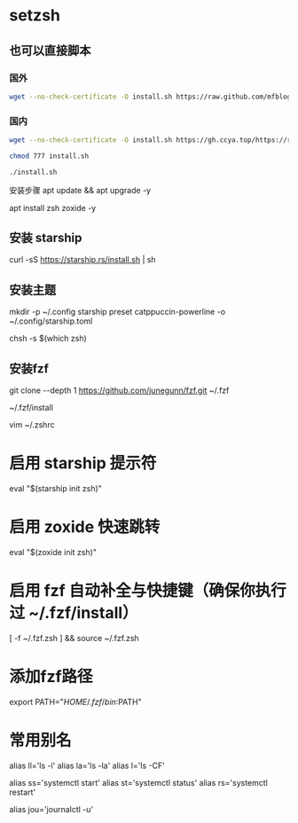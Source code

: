 # setzsh

## 也可以直接脚本
### 国外
```bash
wget --no-check-certificate -O install.sh https://raw.github.com/mfblog/setzsh/main/setup_zsh.sh
```

### 国内
```bash
wget --no-check-certificate -O install.sh https://gh.ccya.top/https://raw.github.com/mfblog/setzsh/main/setup_zsh.sh
```
```bash
chmod 777 install.sh
```
```bash
./install.sh
```
安装步骤
apt update && apt upgrade -y

apt install zsh zoxide -y

## 安装 starship
curl -sS https://starship.rs/install.sh | sh

## 安装主题
mkdir -p ~/.config
starship preset catppuccin-powerline -o ~/.config/starship.toml

chsh -s $(which zsh)

## 安装fzf
git clone --depth 1 https://github.com/junegunn/fzf.git ~/.fzf

~/.fzf/install

vim ~/.zshrc

# 启用 starship 提示符
eval "$(starship init zsh)"

# 启用 zoxide 快速跳转
eval "$(zoxide init zsh)"

# 启用 fzf 自动补全与快捷键（确保你执行过 ~/.fzf/install）
[ -f ~/.fzf.zsh ] && source ~/.fzf.zsh

# 添加fzf路径
export PATH="$HOME/.fzf/bin:$PATH"

# 常用别名
alias ll='ls -l'
alias la='ls -la'
alias l='ls -CF'

alias ss='systemctl start'
alias st='systemctl status'
alias rs='systemctl restart'

alias jou='journalctl -u'
